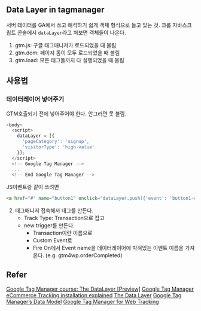 ## Data Layer in tagmanager
서버 데이터를 GA에서 쓰고 해석하기 쉽게 객체 형식으로 들고 있는 것.
크롬 자바스크립트 콘솔에서 `dataLayer`라고 쳐보면 객체들이 나온다.
1. gtm.js: 구글 태그매니저가 로드되었을 때 불림
2. gtm.dom: 페이지 돔이 모두 로드되었을 때 불림
3. gtm.load: 모든 태그들까지 다 실행되었을 때 불림

## 사용법
### 데이터레이어 넣어주기
GTM호출되기 전에 넣어주어야 한다. 안그러면 못 불림.
```javascript
<body>
  <script>
    dataLayer = [{
      'pageCategory': 'signup',
      'visitorType': 'high-value'
    }];
  </script>
  <!-- Google Tag Manager -->
  ...
  <!-- End Google Tag Manager -->
```

JS이벤트랑 같이 쓰려면
```html
<a href="#" name="button1" onclick="dataLayer.push({'event': 'button1-click'});" >Button 1</a>
```

2. 태그매니저 접속해서 태그를 만든다.
    - Track Type: Transaction으로 잡고
    - new trigger를 만든다.
        + Transaction이란 이름으로
        + Custom Event로
        + Fire On에서 Event name을 데이터레이어에 박혀있는 이벤트 이름을 가져온다. (e.g. gtm4wp.orderCompleted)



## Refer
[Google Tag Manager course: The DataLayer [Preview]](https://youtu.be/NRb7wFAtExM)
[Google Tag Manager eCommerce Tracking installation explained](https://youtu.be/ZKjlIhFJMCU)
[The Data Layer](http://www.simoahava.com/analytics/data-layer/)
[Google Tag Manager’s Data Model](http://www.simoahava.com/analytics/google-tag-manager-data-model/)
[Google Tag Manager for Web Tracking](https://developers.google.com/tag-manager/devguide)
